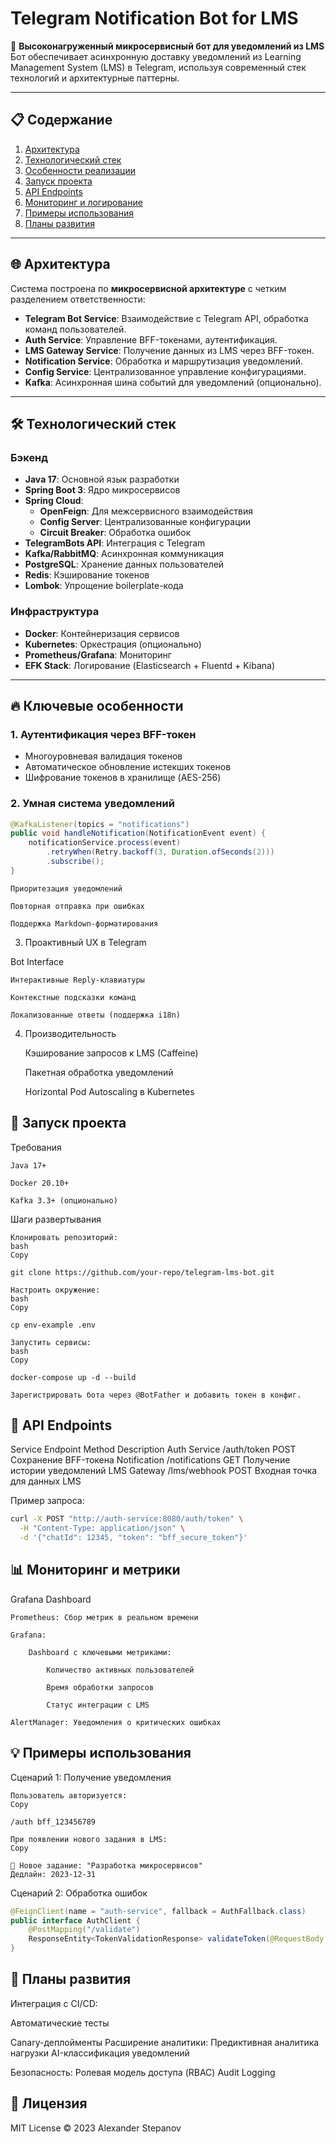 # Telegram Notification Bot for LMS

🚀 **Высоконагруженный микросервисный бот для уведомлений из LMS**  
Бот обеспечивает асинхронную доставку уведомлений из Learning Management System (LMS) в Telegram, используя современный стек технологий и архитектурные паттерны.

---

## 📋 Содержание
1. [Архитектура](#архитектура)
2. [Технологический стек](#технологии)
3. [Особенности реализации](#особенности)
4. [Запуск проекта](#запуск)
5. [API Endpoints](#api)
6. [Мониторинг и логирование](#мониторинг)
7. [Примеры использования](#примеры)
8. [Планы развития](#планы)

---

<a name="архитектура"></a>
## 🌐 Архитектура

Система построена по **микросервисной архитектуре** с четким разделением ответственности:
- **Telegram Bot Service**: Взаимодействие с Telegram API, обработка команд пользователей.
- **Auth Service**: Управление BFF-токенами, аутентификация.
- **LMS Gateway Service**: Получение данных из LMS через BFF-токен.
- **Notification Service**: Обработка и маршрутизация уведомлений.
- **Config Service**: Централизованное управление конфигурациями.
- **Kafka**: Асинхронная шина событий для уведомлений (опционально).

---

<a name="технологии"></a>
## 🛠 Технологический стек

### Бэкенд
- **Java 17**: Основной язык разработки
- **Spring Boot 3**: Ядро микросервисов
- **Spring Cloud**:
  - **OpenFeign**: Для межсервисного взаимодействия
  - **Config Server**: Централизованные конфигурации
  - **Circuit Breaker**: Обработка ошибок
- **TelegramBots API**: Интеграция с Telegram
- **Kafka/RabbitMQ**: Асинхронная коммуникация
- **PostgreSQL**: Хранение данных пользователей
- **Redis**: Кэширование токенов
- **Lombok**: Упрощение boilerplate-кода

### Инфраструктура
- **Docker**: Контейнеризация сервисов
- **Kubernetes**: Оркестрация (опционально)
- **Prometheus/Grafana**: Мониторинг
- **EFK Stack**: Логирование (Elasticsearch + Fluentd + Kibana)

---

<a name="особенности"></a>
## 🔥 Ключевые особенности

### 1. Аутентификация через BFF-токен
- Многоуровневая валидация токенов
- Автоматическое обновление истекших токенов
- Шифрование токенов в хранилище (AES-256)

### 2. Умная система уведомлений
```java
@KafkaListener(topics = "notifications")
public void handleNotification(NotificationEvent event) {
    notificationService.process(event)
        .retryWhen(Retry.backoff(3, Duration.ofSeconds(2)))
        .subscribe();
}
```

    Приоритезация уведомлений

    Повторная отправка при ошибках

    Поддержка Markdown-форматирования

3. Проактивный UX в Telegram

Bot Interface

    Интерактивные Reply-клавиатуры

    Контекстные подсказки команд

    Локализованные ответы (поддержка i18n)

4. Производительность

    Кэширование запросов к LMS (Caffeine)

    Пакетная обработка уведомлений

    Horizontal Pod Autoscaling в Kubernetes

<a name="запуск"></a>
## 🚀 Запуск проекта
Требования

    Java 17+

    Docker 20.10+

    Kafka 3.3+ (опционально)

Шаги развертывания

    Клонировать репозиторий:
    bash
    Copy

    git clone https://github.com/your-repo/telegram-lms-bot.git

    Настроить окружение:
    bash
    Copy

    cp env-example .env

    Запустить сервисы:
    bash
    Copy

    docker-compose up -d --build

    Зарегистрировать бота через @BotFather и добавить токен в конфиг.

<a name="api"></a>
## 🔌 API Endpoints
Service	Endpoint	Method	Description
Auth Service	/auth/token	POST	Сохранение BFF-токена
Notification	/notifications	GET	Получение истории уведомлений
LMS Gateway	/lms/webhook	POST	Входная точка для данных LMS

Пример запроса:
```bash
curl -X POST "http://auth-service:8080/auth/token" \
  -H "Content-Type: application/json" \
  -d '{"chatId": 12345, "token": "bff_secure_token"}'
```

<a name="мониторинг"></a>
## 📊 Мониторинг и метрики

Grafana Dashboard

    Prometheus: Сбор метрик в реальном времени

    Grafana:

        Dashboard с ключевыми метриками:

            Количество активных пользователей

            Время обработки запросов

            Статус интеграции с LMS

    AlertManager: Уведомления о критических ошибках

<a name="примеры"></a>
## 💡 Примеры использования
Сценарий 1: Получение уведомления

    Пользователь авторизуется:
    Copy

    /auth bff_123456789

    При появлении нового задания в LMS:
    Copy

    🔔 Новое задание: "Разработка микросервисов"
    Дедлайн: 2023-12-31

Сценарий 2: Обработка ошибок
```java
@FeignClient(name = "auth-service", fallback = AuthFallback.class)
public interface AuthClient {
    @PostMapping("/validate")
    ResponseEntity<TokenValidationResponse> validateToken(@RequestBody TokenRequest request);
}
```

<a name="планы"></a>
## 🚧 Планы развития

Интеграция с CI/CD:

 Автоматические тесты

 Canary-деплойменты
 Расширение аналитики:
      Предиктивная аналитика нагрузки
       AI-классификация уведомлений

 Безопасность:
       Ролевая модель доступа (RBAC)
       Audit Logging

## 📄 Лицензия

MIT License © 2023 Alexander Stepanov
